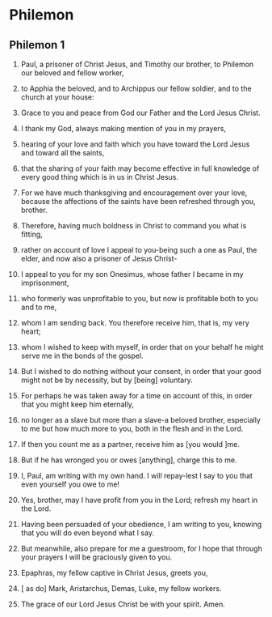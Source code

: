 # Philemon

## Philemon 1

1. Paul, a prisoner of Christ Jesus, and Timothy our brother, to Philemon our beloved and fellow worker,

2. to Apphia the beloved, and to Archippus our fellow soldier, and to the church at your house:

3. Grace to you and peace from God our Father and the Lord Jesus Christ.

4. I thank my God, always making mention of you in my prayers,

5. hearing of your love and faith which you have toward the Lord Jesus and toward all the saints,

6. that the sharing of your faith may become effective in full knowledge of every good thing which is in us in Christ Jesus.

7. For we have much thanksgiving and encouragement over your love, because the affections of the saints have been refreshed through you, brother.

8. Therefore, having much boldness in Christ to command you what is fitting,

9. rather on account of love I appeal to you-being such a one as Paul, the elder, and now also a prisoner of Jesus Christ-

10. I appeal to you for my son Onesimus, whose father I became in my imprisonment,

11. who formerly was unprofitable to you, but now is profitable both to you and to me,

12. whom I am sending back. You therefore receive him, that is, my very heart;

13. whom I wished to keep with myself, in order that on your behalf he might serve me in the bonds of the gospel.

14. But I wished to do nothing without your consent, in order that your good might not be by necessity, but by [being] voluntary.

15. For perhaps he was taken away for a time on account of this, in order that you might keep him eternally,

16. no longer as a slave but more than a slave-a beloved brother, especially to me but how much more to you, both in the flesh and in the Lord.

17. If then you count me as a partner, receive him as [you would ]me.

18. But if he has wronged you or owes [anything], charge this to me.

19. I, Paul, am writing with my own hand. I will repay-lest I say to you that even yourself you owe to me!

20. Yes, brother, may I have profit from you in the Lord; refresh my heart in the Lord.

21. Having been persuaded of your obedience, I am writing to you, knowing that you will do even beyond what I say.

22. But meanwhile, also prepare for me a guestroom, for I hope that through your prayers I will be graciously given to you.

23. Epaphras, my fellow captive in Christ Jesus, greets you,

24. [ as do] Mark, Aristarchus, Demas, Luke, my fellow workers.

25. The grace of our Lord Jesus Christ be with your spirit. Amen.


